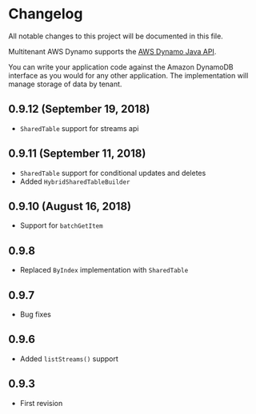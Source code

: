 # Changelog
All notable changes to this project will be documented in this file.

Multitenant AWS Dynamo supports the [AWS Dynamo Java API](http://docs.aws.amazon.com/AWSJavaSDK/latest/javadoc/index.html?com/amazonaws/services/dynamodbv2/document/package-summary.html).
  
You can write your application code against the Amazon DynamoDB interface as you would for any other application.  The implementation will manage storage of data by tenant.

## 0.9.12 (September 19, 2018)

* `SharedTable` support for streams api 

## 0.9.11 (September 11, 2018) 

* `SharedTable` support for conditional updates and deletes
* Added `HybridSharedTableBuilder`

## 0.9.10 (August 16, 2018)

* Support for `batchGetItem`

## 0.9.8

* Replaced `ByIndex` implementation with `SharedTable`

## 0.9.7

* Bug fixes

## 0.9.6

* Added `listStreams()` support

## 0.9.3

* First revision
